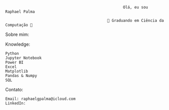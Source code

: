                                                         Olá, eu sou Raphael Palma 

                                                 🚀 Graduando em Ciência da Computação 🚀



Sobre mim:

Knowledge:

    Python
    Jupyter Notebook
    Power BI
    Excel
    Matplotlib
    Pandas & Numpy
    SQL

Contato:

    Email: raphaelgpalma@icloud.com
    LinkedIn: 
    



